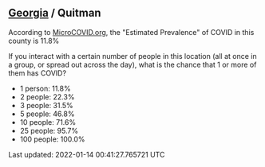 
## [Georgia](/united-states/georgia) / Quitman

According to [MicroCOVID.org](http://microcovid.org),
the "Estimated Prevalence" of COVID in this county is 11.8%

If you interact with a certain number of people in this location
(all at once in a group, or spread out across the day), what is the chance that
1 or more of them has COVID?

- 1 person: 11.8%
- 2 people: 22.3%
- 3 people: 31.5%
- 5 people: 46.8%
- 10 people: 71.6%
- 25 people: 95.7%
- 100 people: 100.0%

Last updated: 2022-01-14 00:41:27.765721 UTC

